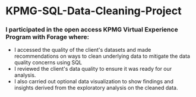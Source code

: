 # KPMG-SQL-Data-Cleaning-Project
### I participated in the open access KPMG Virtual Experience Program with Forage where:
 * I accessed the quality of the client's datasets and made recommendations on ways to clean underlying data to mitigate the data quality concerns using SQL
 * I reviewed the client's data quality to ensure it was ready for our analysis.
 * I also carried out optional data visualization to show findings and insights derived from the exploratory analysis on the cleaned data. 
